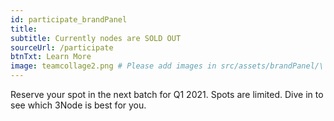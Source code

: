 ```yaml
---
id: participate_brandPanel
title:
subtitle: Currently nodes are SOLD OUT
sourceUrl: /participate
btnTxt: Learn More
image: teamcollage2.png # Please add images in src/assets/brandPanel/\
---
```


Reserve your spot in the next batch for Q1 2021. Spots are limited. Dive in to see which 3Node is best for you.

